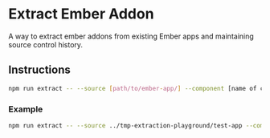 # Extract Ember Addon

A way to extract ember addons from existing Ember apps and maintaining source control history.

## Instructions

```bash
npm run extract -- --source [path/to/ember-app/] --component [name of component]
```

### Example

```bash
npm run extract -- --source ../tmp-extraction-playground/test-app --component foo-bar
```
